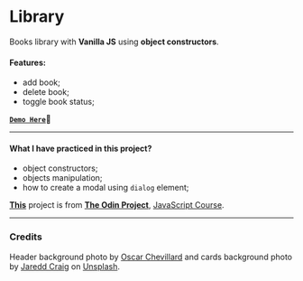 # Library

Books library with **Vanilla JS** using **object constructors**.

#### Features:

- add book;
- delete book;
- toggle book status;

**[`Demo Here`](https://oliver-ard.github.io/library/)👋**

---

#### What I have practiced in this project?

- object constructors;
- objects manipulation;
- how to create a modal using `dialog` element;

**[This](https://www.theodinproject.com/lessons/node-path-javascript-library)** project is from **[The Odin Project](https://www.theodinproject.com/)**, [JavaScript Course](https://www.theodinproject.com/paths/full-stack-javascript/courses/javascript).

---

### Credits

Header background photo by [Oscar Chevillard](https://unsplash.com/@osac) and cards background photo by [Jaredd Craig](https://unsplash.com/@jaredd) on [Unsplash](https://unsplash.com/).
